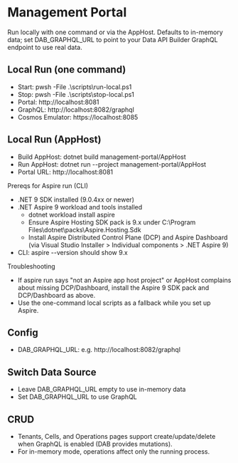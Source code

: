 # Management Portal

Run locally with one command or via the AppHost. Defaults to in-memory data; set DAB_GRAPHQL_URL to point to your Data API Builder GraphQL endpoint to use real data.

## Local Run (one command)
- Start: pwsh -File .\scripts\run-local.ps1
- Stop: pwsh -File .\scripts\stop-local.ps1
- Portal: http://localhost:8081
- GraphQL: http://localhost:8082/graphql
- Cosmos Emulator: https://localhost:8085

## Local Run (AppHost)
- Build AppHost: dotnet build management-portal/AppHost
- Run AppHost: dotnet run --project management-portal/AppHost
- Portal URL: http://localhost:8081

Prereqs for Aspire run (CLI)
- .NET 9 SDK installed (9.0.4xx or newer)
- .NET Aspire 9 workload and tools installed
	- dotnet workload install aspire
	- Ensure Aspire Hosting SDK pack is 9.x under C:\Program Files\dotnet\packs\Aspire.Hosting.Sdk
	- Install Aspire Distributed Control Plane (DCP) and Aspire Dashboard (via Visual Studio Installer > Individual components > .NET Aspire 9)
- CLI: aspire --version should show 9.x

Troubleshooting
- If aspire run says "not an Aspire app host project" or AppHost complains about missing DCP/Dashboard, install the Aspire 9 SDK pack and DCP/Dashboard as above.
- Use the one-command local scripts as a fallback while you set up Aspire.

## Config
- DAB_GRAPHQL_URL: e.g. http://localhost:8082/graphql

## Switch Data Source
- Leave DAB_GRAPHQL_URL empty to use in-memory data
- Set DAB_GRAPHQL_URL to use GraphQL

## CRUD
- Tenants, Cells, and Operations pages support create/update/delete when GraphQL is enabled (DAB provides mutations).
- For in-memory mode, operations affect only the running process.
